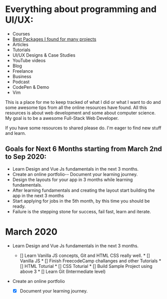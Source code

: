 # Everything about programming and UI/UX:

* Courses
* [Best Packages I found for many projects](https://github.com/Koushith/Activity-Tracker.git)
* Articles
* Tutorials
* UI/UX Designs & Case Studies
* YouTube videos
* Blog
* Freelance
* Business
* Podcast
* CodePen & Demo
* Vim

This is a place for me to keep tracked of what I did or what I want to do and some awesome tips from all the online resources have found. All this resources is about web development and some about computer science. My goal is to be a awesome Full-Stack Web Developer.

If you have some resources to shared please do. I'm eager to find new stuff and learn.

## Goals for Next 6 Months starting from March 2nd to Sep 2020:

* Learn Design and Vue Js fundamentals in the next 3 months.
* Create an online portfolio-- Document your learning journey.
* Design the layouts for your app in 3 months while learning   fundamentals.
* After learning fundamentals and creating the layout start building the app in the next 3 months
* Start applying for jobs in the 5th month, by this time you should be ready.
* Failure is the stepping stone for success, fail fast, learn and iterate.

# March 2020

* Learn Design and Vue Js fundamentals in the next 3 months.
  * [] Learn Vanilla JS concepts, Git  and HTML CSS really well.
        * [] Vanilla JS
               * [] Finish FreecodeCamp challanges and other Tutorials
               * [] HTML Toturial
               * [] CSS Toturial
               * [] Build Sample Project using above 3
               * [] Learn Git (Intermediate level)

* Create an online portfolio
  * [x] Document your learning journey.
